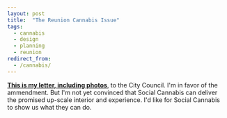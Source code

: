 ```yaml
---
layout: post
title:  "The Reunion Cannabis Issue"
tags:   
  - cannabis
  - design
  - planning
  - reunion
redirect_from:
  - /cannabis/
---
```


**<a href="/assets/letter.pdf">This is my letter, including photos</a>**, to the City Council.
I'm in favor of the ammendment. But I'm not yet convinced that Social Cannabis can
deliver the promised up-scale interior and experience. I'd like for Social Cannabis to show us
what they can do.
